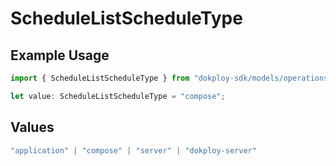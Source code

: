 # ScheduleListScheduleType

## Example Usage

```typescript
import { ScheduleListScheduleType } from "dokploy-sdk/models/operations";

let value: ScheduleListScheduleType = "compose";
```

## Values

```typescript
"application" | "compose" | "server" | "dokploy-server"
```